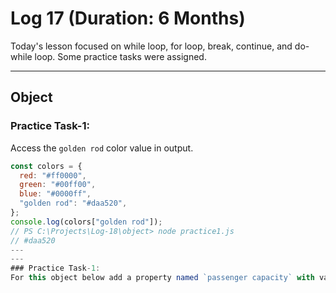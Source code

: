# Log 17 (Duration: 6 Months)
Today's lesson focused on while loop, for loop, break, continue, and do-while loop. Some practice tasks were assigned.

---

## Object
### Practice Task-1:
Access the `golden rod` color value in output.
```js
const colors = {
  red: "#ff0000",
  green: "#00ff00",
  blue: "#0000ff",
  "golden rod": "#daa520",
};
console.log(colors["golden rod"]);
// PS C:\Projects\Log-18\object> node practice1.js
// #daa520
---
---
### Practice Task-1:
For this object below add a property named `passenger capacity` with value 5
